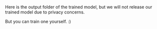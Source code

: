 Here is the output folder of the trained model, but we will not release our trained model due to privacy concerns.

But you can train one yourself. :)
